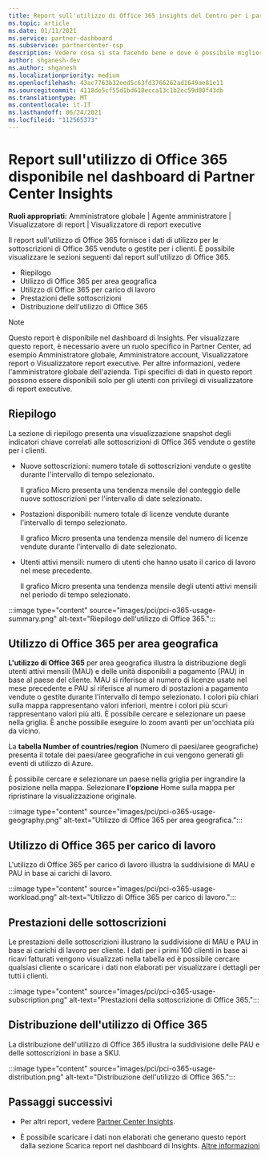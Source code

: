 ```yaml
---
title: Report sull'utilizzo di Office 365 insights del Centro per i partner
ms.topic: article
ms.date: 01/11/2021
ms.service: partner-dashboard
ms.subservice: partnercenter-csp
description: Vedere cosa si sta facendo bene e dove è possibile migliorare l'utilizzo delle sottoscrizioni di Office 365 che si vendono o gestiscono per i clienti.
author: shganesh-dev
ms.author: shganesh
ms.localizationpriority: medium
ms.openlocfilehash: 43ac7763b32eed5c63fd3766262ad1649ae81e11
ms.sourcegitcommit: 4118de5cf55d1bd618ecca13c1b2ec59d80f43db
ms.translationtype: MT
ms.contentlocale: it-IT
ms.lasthandoff: 06/24/2021
ms.locfileid: "112565373"
---
```

# <a name="office-365-usage-report-available-from-the-partner-center-insights-dashboard"></a>Report sull'utilizzo di Office 365 disponibile nel dashboard di Partner Center Insights

**Ruoli appropriati:** Amministratore globale | Agente amministratore | Visualizzatore di report | Visualizzatore di report executive

Il report sull'utilizzo di Office 365 fornisce i dati di utilizzo per le sottoscrizioni di Office 365 vendute o gestite per i clienti. È possibile visualizzare le sezioni seguenti dal report sull'utilizzo di Office 365.

- Riepilogo
- Utilizzo di Office 365 per area geografica
- Utilizzo di Office 365 per carico di lavoro
- Prestazioni delle sottoscrizioni
- Distribuzione dell'utilizzo di Office 365

 > [!NOTE]
 > Questo report è disponibile nel dashboard di Insights. Per visualizzare questo report, è necessario avere un ruolo specifico in Partner Center, ad esempio Amministratore globale, Amministratore account, Visualizzatore report o Visualizzatore report executive. Per altre informazioni, vedere l'amministratore globale dell'azienda. Tipi specifici di dati in questo report possono essere disponibili solo per gli utenti con privilegi di visualizzatore di report executive.

## <a name="summary"></a>Riepilogo

La sezione di riepilogo presenta una visualizzazione snapshot degli indicatori chiave correlati alle sottoscrizioni di Office 365 vendute o gestite per i clienti.  

- Nuove sottoscrizioni: numero totale di sottoscrizioni vendute o gestite durante l'intervallo di tempo selezionato.

   Il grafico Micro presenta una tendenza mensile del conteggio delle nuove sottoscrizioni per l'intervallo di date selezionato.

- Postazioni disponibili: numero totale di licenze vendute durante l'intervallo di tempo selezionato.

   Il grafico Micro presenta una tendenza mensile del numero di licenze vendute durante l'intervallo di date selezionato.

- Utenti attivi mensili: numero di utenti che hanno usato il carico di lavoro nel mese precedente. 

   Il grafico Micro presenta una tendenza mensile degli utenti attivi mensili nel periodo di tempo selezionato.

:::image type="content" source="images/pci/pci-o365-usage-summary.png" alt-text="Riepilogo dell'utilizzo di Office 365.":::

## <a name="office-365-usage-by-geography"></a>Utilizzo di Office 365 per area geografica

**L'utilizzo di Office 365** per area geografica illustra la distribuzione degli utenti attivi mensili (MAU) e delle unità disponibili a pagamento (PAU) in base al paese del cliente. MAU si riferisce al numero di licenze usate nel mese precedente e PAU si riferisce al numero di postazioni a pagamento vendute o gestite durante l'intervallo di tempo selezionato. I colori più chiari sulla mappa rappresentano valori inferiori, mentre i colori più scuri rappresentano valori più alti. È possibile cercare e selezionare un paese nella griglia. È anche possibile eseguire lo zoom avanti per un'occhiata più da vicino.

La **tabella Number of countries/region** (Numero di paesi/aree geografiche) presenta il totale dei paesi/aree geografiche in cui vengono generati gli eventi di utilizzo di Azure.

È possibile cercare e selezionare un paese nella griglia per ingrandire la posizione nella mappa. Selezionare **l'opzione** Home sulla mappa per ripristinare la visualizzazione originale.


:::image type="content" source="images/pci/pci-o365-usage-geography.png" alt-text="Utilizzo di Office 365 per area geografica.":::

## <a name="office-365-usage-by-workload"></a>Utilizzo di Office 365 per carico di lavoro

L'utilizzo di Office 365 per carico di lavoro illustra la suddivisione di MAU e PAU in base ai carichi di lavoro.

:::image type="content" source="images/pci/pci-o365-usage-workload.png" alt-text="Utilizzo di Office 365 per carico di lavoro.":::

## <a name="subscriptions-performance"></a>Prestazioni delle sottoscrizioni

Le prestazioni delle sottoscrizioni illustrano la suddivisione di MAU e PAU in base ai carichi di lavoro per cliente. I dati per i primi 100 clienti in base ai ricavi fatturati vengono visualizzati nella tabella ed è possibile cercare qualsiasi cliente o scaricare i dati non elaborati per visualizzare i dettagli per tutti i clienti.

:::image type="content" source="images/pci/pci-o365-usage-subscription.png" alt-text="Prestazioni della sottoscrizione di Office 365.":::

## <a name="office-365-usage-distribution"></a>Distribuzione dell'utilizzo di Office 365

La distribuzione dell'utilizzo di Office 365 illustra la suddivisione delle PAU e delle sottoscrizioni in base a SKU.

:::image type="content" source="images/pci/pci-o365-usage-distribution.png" alt-text="Distribuzione dell'utilizzo di Office 365.":::

## <a name="next-steps"></a>Passaggi successivi

- Per altri report, vedere [Partner Center Insights](partner-center-insights.md).

- È possibile scaricare i dati non elaborati che generano questo report dalla sezione Scarica report nel dashboard di Insights. [Altre informazioni](pci-download-reports.md) 
